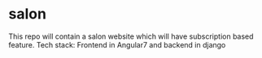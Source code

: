 # salon
This repo will contain a salon website which will have subscription based feature. Tech stack: Frontend in Angular7 and backend in django
